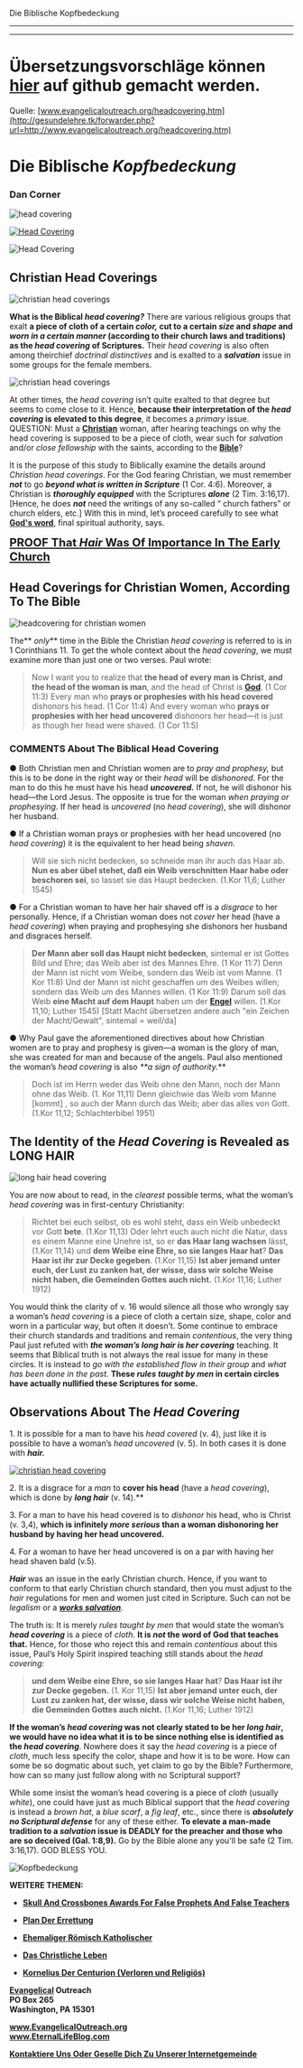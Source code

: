<!--t Die Biblische Kopfbedeckung - in Arbeit (10% übersetzt) t-->
<!--d d-->

Die Biblische Kopfbedeckung

- - - 
- - -

# Übersetzungsvorschläge können [hier](https://github.com/gesundelehre/gesundelehre_translate/blob/master/content/grundlegende-lehren/die-biblische-kopfbedeckung.md) auf github gemacht werden.

Quelle: [www.evangelicaloutreach.org/headcovering.htm](http://gesundelehre.tk/forwarder.php?url=http://www.evangelicaloutreach.org/headcovering.htm)


# Die Biblische _Kopfbedeckung_

### Dan Corner


![head covering](../../files/pictures/evangelical-head-covering.jpg)

[![Head Covering](../s7.addthis.com/static/btn/v2/lg-share-en.gif)](http://www.addthis.com/bookmark.php?v=250&username=xa-4ce723c86d857fe0)

![Head Covering](../../files/pictures/a-colorb.gif)



## Christian Head Coverings

![christian head coverings](../../files/pictures/mennonite-head-covering.jpg "A piece of cloth on a woman's head is NOT the head covering.")

**What is the Biblical _head covering?_** There are various religious groups that exalt **a piece of cloth of a certain _color,_ cut to a certain _size_ and _shape_ and _worn in a certain manner_ (according to their church laws and traditions) as the _head covering_ of Scriptures.** Their _head covering_ is also often among theirchief _doctrinal distinctives_ and is exalted to a **_salvation_** issue in some groups for the female members. 

![christian head coverings](../../files/pictures/head-covering-black.jpg "There are NO scriptures which support a piece of cloth as the head covering!")

At other times, the _head covering_ isn’t quite exalted to that degree but seems to come close to it. Hence, **because their interpretation of the _head covering_ is elevated to this degree**, it becomes a _primary_ issue. QUESTION: Must a **[Christian](http://gesundelehre.tk/forwarder.php?url=http://www.evangelicaloutreach.org/christian.html)** woman, after hearing teachings on why the head covering is supposed to be a piece of cloth, wear such for _salvation_ and/or _close fellowship_ with the saints, according to the **[Bible](http://gesundelehre.tk/forwarder.php?url=http://www.evangelicaloutreach.org/bible.html)**?

It is the purpose of this study to Biblically examine the details around _Christian head coverings_. For the God fearing Christian, we must remember **_not_** to go **_beyond what is written in Scripture_** (1 Cor. 4:6). Moreover, a Christian is **_thoroughly equipped_** with the Scriptures **_alone_** (2 Tim. 3:16,17). [Hence, he does **_not_** need the writings of any so-called “ church fathers” or church elders, etc.] With this in mind, let’s proceed carefully to see what **[God's word](http://gesundelehre.tk/forwarder.php?url=http://www.evangelicaloutreach.org/wordgod.html)**, final spiritual authority, says.

<big><big>**[PROOF That _Hair_ Was Of Importance In The Early Church](#christian%20head%20coverings)**</big></big>


## Head Coverings for Christian Women, According To The Bible

![headcovering for christian women](../../files/pictures/headcovering-for-christian-women.jpg "The headcovering for christian women is NOT a piece of cloth.")

The** _only_** time in the Bible the Christian _head covering_ is referred to is in 1 Corinthians 11\. To get the whole context about the _head covering_, we must examine more than just one or two verses. Paul wrote:

> Now I want you to realize that **the head of every man is Christ, and the head of the woman is man**, and the head of Christ is **[God](http://gesundelehre.tk/forwarder.php?url=http://www.evangelicaloutreach.org/almighty.html)**. (1 Cor 11:3) Every man who **prays or prophesies with his head covered** dishonors his head. (1 Cor 11:4) And every woman who **prays or prophesies with her head uncovered** dishonors her head—it is just as though her head were shaved. (1 Cor 11:5)

### COMMENTS About The Biblical Head Covering

● Both Christian men and Christian women are to _pray and prophesy,_ but this is to be done in the right way or their _head_ will be _dishonored_. For the man to do this he must have his head **_uncovered._** If not, he will dishonor his head—the Lord Jesus. The opposite is true for the woman _when praying or prophesying._ If her head is _uncovered_ (no _head covering_), she will dishonor her husband.

● If a Christian woman prays or prophesies with her head uncovered (no _head covering_) it is the equivalent to her head being _shaven_.

> Will sie sich nicht bedecken, so schneide man ihr auch das Haar ab. **Nun es aber übel stehet, daß ein Weib verschnitten Haar habe oder beschoren sei**, so lasset sie das Haupt bedecken. (1.Kor 11,6; Luther 1545)

● For a Christian woman to have her hair shaved off is a _disgrace_ to her personally. Hence, if a Christian woman does not _cover_ her head (have a _head covering_) when praying and prophesying she dishonors her husband and disgraces herself.

> **Der Mann aber soll das Haupt nicht bedecken**, sintemal er ist Gottes Bild und Ehre; das Weib aber ist des Mannes Ehre. (1 Kor 11:7) Denn der Mann ist nicht vom Weibe, sondern das Weib ist vom Manne. (1 Kor 11:8) Und der Mann ist nicht geschaffen um des Weibes willen; sondern das Weib um des Mannes willen. (1 Kor 11:9) Darum soll das Weib **eine Macht auf dem Haupt** haben um der [**Engel**](http://gesundelehre.tk/forwarder.php?url=http://www.evangelicaloutreach.org/angels.html) willen. (1.Kor 11,10; Luther 1545) [Statt Macht übersetzen andere auch "ein Zeichen der Macht/Gewalt", sintemal = weil/da]

● Why Paul gave the aforementioned directives about how Christian women are to pray and prophesy is given—a woman is the glory of man, she was created for man and because of the angels.  Paul also mentioned the woman’s _head covering_ is also _**a sign of authority._**

> Doch ist im Herrn weder das Weib ohne den Mann, noch der Mann ohne das Weib. (1. Kor 11,11) Denn gleichwie das Weib vom Manne [kommt] , so auch der Mann durch das Weib; aber das alles von Gott. (1.Kor 11,12; Schlachterbibel 1951)


## The Identity of the _Head Covering_ is Revealed as LONG HAIR

![long hair head covering](../../files/pictures/hair-head-covering.jpg "LONG HAIR is the head covering for women.")

You are now about to read, in the _clearest_ possible terms, what the woman’s _head covering_ was in first-century Christianity:

> Richtet bei euch selbst, ob es wohl steht, dass ein Weib unbedeckt vor Gott **bete**. (1.Kor 11,13) Oder lehrt euch auch nicht die Natur, dass es einem Manne eine Unehre ist, so er **das Haar lang wachsen** lässt, (1.Kor 11,14) und **dem Weibe eine Ehre, so sie langes Haar hat**? **Das Haar ist ihr zur Decke gegeben**. (1.Kor 11,15) **Ist aber jemand unter euch, der Lust zu zanken hat, der wisse, dass wir solche Weise nicht haben, die Gemeinden Gottes auch nicht.** (1.Kor 11,16; Luther 1912)

You would think the clarity of v. 16 would silence all those who wrongly say a woman’s _head covering_ is a piece of cloth a certain size, shape, color and worn in a particular way, but often it doesn’t. Some continue to embrace their church standards and traditions and remain _contentious_, the very thing Paul just refuted with **_the woman’s long hair is her covering_** teaching. It seems that Biblical truth is not always the real issue for many in these circles. It is instead to _go with the established flow in their group_ and _what has been done in the past._ **These _rules taught by men_ in certain circles have actually nullified these Scriptures for some.**

## Observations About The _Head Covering_

1\. It is possible for a man to have his _head covered_ (v. 4), just like it is possible to have a woman’s _head uncovered_ (v. 5). In both cases it is done with **_hair._**

[![christian head covering](../../files/pictures/christian-head-covering.jpg "Traditions have blinded some groups from the clear meaning of the headcovering for women!")](http://gesundelehre.tk/forwarder.php?url=http://www.evangelicaloutreach.org/david-bercot.htm)

2\. It is a disgrace for a _man_ to **cover his head** (have a _head covering_), which is done by **_long hair_** (v. 14).**

3\. For a man to have his head covered is to _dishonor_ his head, who is Christ (v. 3,4), **which is infinitely _more serious_ than a woman dishonoring her husband by having her head uncovered.**

4\. For a woman to have her head uncovered is on a par with having her head shaven bald (v.5).

<a name="christian%20head%20coverings"></a>
**_Hair_** was an issue in the early Christian church. Hence, if you want to conform to that early Christian church standard, then you must adjust to the _hair_ regulations for men and women just cited in Scripture. Such can not be _legalism_ or a _**[works salvation](http://gesundelehre.tk/forwarder.php?url=http://www.evangelicaloutreach.org/workssalvation.html)**_.

The truth is: It is merely _rules taught by men_ that would state the woman’s **_head covering_** is a piece of _cloth._ **It is _not_ the word of God that teaches that.** Hence, for those who reject this and remain _contentious_ about this issue, Paul’s Holy Spirit inspired teaching still stands about the _head covering:_

> **und dem Weibe eine Ehre, so sie langes Haar hat**? **Das Haar ist ihr zur Decke gegeben.** (1. Kor 11,15) **Ist aber jemand unter euch, der Lust zu zanken hat, der wisse, dass wir solche Weise nicht haben, die Gemeinden Gottes auch nicht.** (1.Kor 11,16; Luther 1912)

**If the woman’s _head covering_ was not clearly stated to be her _long hair_, we would have no idea what it is to be since nothing else is identified as the _head covering_**. Nowhere does it say the _head covering_ is a piece of _cloth_, much less specify the color, shape and how it is to be wore. How can some be so dogmatic about such, yet claim to go by the Bible? Furthermore, how can so many just follow along with no Scriptural support?

While some insist the woman’s head covering is a piece of _cloth_ (usually _white_), one could have just as much Biblical support that the _head covering_ is instead a _brown hat_, a _blue scarf_, a _fig leaf_, etc., since there is **_absolutely no Scriptural defense_** for any of these either. **To elevate a man-made tradition to a _salvation_ issue is DEADLY for the preacher and those who are so deceived (Gal. 1:8,9).** Go by the Bible alone any you'll be safe (2 Tim. 3:16,17). GOD BLESS YOU.

![Kopfbedeckung](../../files/pictures/a-colorb.gif)

**WEITERE THEMEN:**

- **[Skull And Crossbones Awards For False Prophets And False Teachers](http://gesundelehre.tk/forwarder.php?url=http://www.evangelicaloutreach.org/Skull_And_Crossbones.html)**

- **[Plan Der Errettung](http://gesundelehre.tk/forwarder.php?url=http://www.evangelicaloutreach.org/plan-of-salvation.html)**

- **[Ehemaliger Römisch Katholischer](http://gesundelehre.tk/forwarder.php?url=http://www.evangelicaloutreach.org/catholic.html)**

- **[Das Christliche Leben](http://gesundelehre.tk/forwarder.php?url=http://www.evangelicaloutreach.org/christian-life.html)**

- **[Kornelius Der Centurion (Verloren und Religiös)](http://gesundelehre.tk/forwarder.php?url=http://www.evangelicaloutreach.org/cornelius.htm)**

**[Evangelical](http://gesundelehre.tk/forwarder.php?url=http://www.evangelicaloutreach.org/index.html) Outreach**  
**PO Box 265**  
**Washington, PA 15301**

**www.EvangelicalOutreach.org**  
**www.EternalLifeBlog.com**

**[Kontaktiere Uns Oder Geselle Dich Zu Unserer Internetgemeinde](http://gesundelehre.tk/forwarder.php?url=http://www.evangelicaloutreach.org/contact.html)**